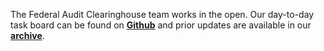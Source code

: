 The Federal Audit Clearinghouse team works in the open. Our day-to-day task board can be found on **[Github](https://github.com/orgs/GSA-TTS/projects/11/views/2)** and prior updates are available in our **[archive](/updates/archive)**.
